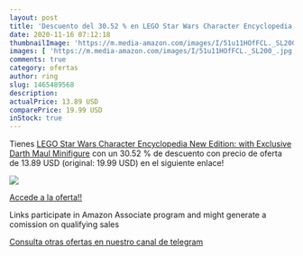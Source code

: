```yaml
---
layout: post
title: 'Descuento del 30.52 % en LEGO Star Wars Character Encyclopedia Ne'
date: 2020-11-16 07:12:18
thumbnailImage: 'https://m.media-amazon.com/images/I/51u11HOfFCL._SL200_.jpg'
images: [ 'https://m.media-amazon.com/images/I/51u11HOfFCL._SL200_.jpg' ]
comments: true
category: ofertas
author: ring
slug: 1465489568
description:
actualPrice: 13.89 USD
comparePrice: 19.99 USD
inStock: true
---
```


Tienes [LEGO Star Wars Character Encyclopedia New Edition: with Exclusive Darth Maul Minifigure](https://www.amazon.com/dp/1465489568/?tag=redken08-20) con un 30.52 % de descuento con precio de oferta de 13.89 USD (original: 19.99 USD) en el siguiente enlace!

[![](https://m.media-amazon.com/images/I/51u11HOfFCL._SL200_.jpg)](https://www.amazon.com/dp/1465489568/?tag=redken08-20)

[Accede a la oferta!!](https://www.amazon.com/dp/1465489568/?tag=redken08-20)

Links participate in Amazon Associate program and might generate a comission on qualifying sales

[Consulta otras ofertas en nuestro canal de telegram](https://t.me/s/ofertas25)

